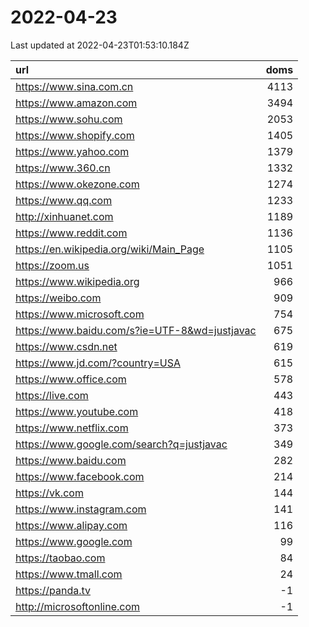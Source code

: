 # 2022-04-23

<!-- BEGIN -->
Last updated at 2022-04-23T01:53:10.184Z

url | doms
:- | -:
https://www.sina.com.cn | 4113
https://www.amazon.com | 3494
https://www.sohu.com | 2053
https://www.shopify.com | 1405
https://www.yahoo.com | 1379
https://www.360.cn | 1332
https://www.okezone.com | 1274
https://www.qq.com | 1233
http://xinhuanet.com | 1189
https://www.reddit.com | 1136
https://en.wikipedia.org/wiki/Main_Page | 1105
https://zoom.us | 1051
https://www.wikipedia.org | 966
https://weibo.com | 909
https://www.microsoft.com | 754
https://www.baidu.com/s?ie=UTF-8&wd=justjavac | 675
https://www.csdn.net | 619
https://www.jd.com/?country=USA | 615
https://www.office.com | 578
https://live.com | 443
https://www.youtube.com | 418
https://www.netflix.com | 373
https://www.google.com/search?q=justjavac | 349
https://www.baidu.com | 282
https://www.facebook.com | 214
https://vk.com | 144
https://www.instagram.com | 141
https://www.alipay.com | 116
https://www.google.com | 99
https://taobao.com | 84
https://www.tmall.com | 24
https://panda.tv | -1
http://microsoftonline.com | -1
<!-- END -->
